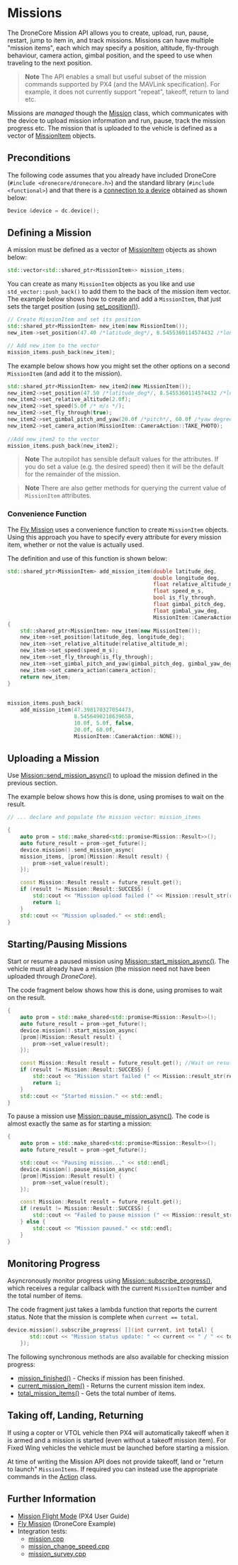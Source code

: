# Missions

The DroneCore Mission API allows you to create, upload, run, pause, restart, jump to item in, and track missions. Missions can have multiple "mission items", each which may specify a position, altitude, fly-through behaviour, camera action, gimbal position, and the speed to use when traveling to the next position.

> **Note** The API enables a small but useful subset of the mission commands supported by PX4 (and the MAVLink specification). For example, it does not currently support "repeat", takeoff, return to land etc.

Missions are *managed* though the [Mission](../api_reference/classdronecore_1_1_mission.md) class, which communicates with the device to upload mission information and run, pause, track the mission progress etc. The mission that is uploaded to the vehicle is defined as a vector of [MissionItem](../api_reference/classdronecore_1_1_mission_item.md) objects. 


## Preconditions

The following code assumes that you already have included DroneCore (`#include <dronecore/dronecore.h>`) and the standard library (`#include <functional>`) and that there is a [connection to a device](../guide/connections.md) obtained as shown below:
```cpp
Device &device = dc.device(); 
```

## Defining a Mission

A mission must be defined as a vector of [MissionItem](../api_reference/classdronecore_1_1_mission_item.md) objects as shown below:
```cpp
std::vector<std::shared_ptr<MissionItem>> mission_items;
```

You can create as many `MissionItem` objects as you like and use `std_vector::push_back()` to add them to the back of the mission item vector. The example below shows how to create and add a `MissionItem`, that just sets the target position (using [set_position()](../api_reference/classdronecore_1_1_mission_item.md#classdronecore_1_1_mission_item_1ab5897670c8830fc3514036d6ee99b582)). 
```cpp
// Create MissionItem and set its position
std::shared_ptr<MissionItem> new_item(new MissionItem());
new_item->set_position(47.40 /*latitude_deg*/, 8.5455360114574432 /*longitude_deg*/);

// Add new_item to the vector
mission_items.push_back(new_item);
```

The example below shows how you might set the other options on a second `MissionItem` (and add it to the mission).

```cpp
std::shared_ptr<MissionItem> new_item2(new MissionItem());
new_item2->set_position(47.50 /*latitude_deg*/, 8.5455360114574432 /*longitude_deg*/);
new_item2->set_relative_altitude(2.0f);
new_item2->set_speed(5.0f /* m/s */);
new_item2->set_fly_through(true);
new_item2->set_gimbal_pitch_and_yaw(20.0f /*pitch*/, 60.0f /*yaw degrees*/);
new_item2->set_camera_action(MissionItem::CameraAction::TAKE_PHOTO);
    
//Add new_item2 to the vector
mission_items.push_back(new_item2);
```

> **Note** The autopilot has sensible default values for the attributes. If you do set a value (e.g. the desired speed) 
then it will be the default for the remainder of the mission.

<span></span>
> **Note** There are also getter methods for querying the current value of `MissionItem` attributes.


### Convenience Function

The [Fly Mission](../examples/fly_mission.md) uses a convenience function to create `MissionItem` objects. 
Using this approach you have to specify every attribute for every mission item, whether or not the 
value is actually used.

The definition and use of this function is shown below:

```cpp
std::shared_ptr<MissionItem> add_mission_item(double latitude_deg,
                                              double longitude_deg,
                                              float relative_altitude_m,
                                              float speed_m_s,
                                              bool is_fly_through,
                                              float gimbal_pitch_deg,
                                              float gimbal_yaw_deg,
                                              MissionItem::CameraAction camera_action)
{
    std::shared_ptr<MissionItem> new_item(new MissionItem());
    new_item->set_position(latitude_deg, longitude_deg);
    new_item->set_relative_altitude(relative_altitude_m);
    new_item->set_speed(speed_m_s);
    new_item->set_fly_through(is_fly_through);
    new_item->set_gimbal_pitch_and_yaw(gimbal_pitch_deg, gimbal_yaw_deg);
    new_item->set_camera_action(camera_action);
    return new_item;
}
    
    
mission_items.push_back(
    add_mission_item(47.398170327054473,
                     8.5456490218639658,
                     10.0f, 5.0f, false,
                     20.0f, 60.0f,
                     MissionItem::CameraAction::NONE));
```


## Uploading a Mission

Use [Mission::send_mission_async()](../api_reference/classdronecore_1_1_mission.md#classdronecore_1_1_mission_1ad06a0751e303eb5c1f1ba37d3b9ede47) to upload the mission defined in the previous section.

The example below shows how this is done, using promises to wait on the result.

```cpp
// ... declare and populate the mission vector: mission_items

{
    auto prom = std::make_shared<std::promise<Mission::Result>>();
    auto future_result = prom->get_future();
    device.mission().send_mission_async(
    mission_items, [prom](Mission::Result result) {
        prom->set_value(result);
    });

    const Mission::Result result = future_result.get();
    if (result != Mission::Result::SUCCESS) {
        std::cout << "Mission upload failed (" << Mission::result_str(result) << "), exiting." << std::endl;
        return 1;
    }
    std::cout << "Mission uploaded." << std::endl;
}
```

## Starting/Pausing Missions 

Start or resume a paused mission using [Mission::start_mission_async()](../api_reference/classdronecore_1_1_mission.md#classdronecore_1_1_mission_1a9e032c6b2bc35cf6e7e19e07747fb0d3). The vehicle must already have a mission (the mission need not have been uploaded through *DroneCore*).

The code fragment below shows how this is done, using promises to wait on the result.

```cpp
{
    auto prom = std::make_shared<std::promise<Mission::Result>>();
    auto future_result = prom->get_future();
    device.mission().start_mission_async(
    [prom](Mission::Result result) {
        prom->set_value(result);
    });

    const Mission::Result result = future_result.get(); //Wait on result
    if (result != Mission::Result::SUCCESS) {
        std::cout << "Mission start failed (" << Mission::result_str(result) << "), exiting." << std::endl;
        return 1;
    }
    std::cout << "Started mission." << std::endl;
}
```

To pause a mission use [Mission::pause_mission_async()](../api_reference/classdronecore_1_1_mission.md#classdronecore_1_1_mission_1a65f729cf954586507ecd8dc07a510dd1). The code is almost exactly the same as for starting a mission:

```cpp
{
    auto prom = std::make_shared<std::promise<Mission::Result>>();
    auto future_result = prom->get_future();

    std::cout << "Pausing mission..." << std::endl;
    device.mission().pause_mission_async(
    [prom](Mission::Result result) {
        prom->set_value(result);
    });

    const Mission::Result result = future_result.get();
    if (result != Mission::Result::SUCCESS) {
        std::cout << "Failed to pause mission (" << Mission::result_str(result) << ")" << std::endl;
    } else {
        std::cout << "Mission paused." << std::endl;
    }
}
```

## Monitoring Progress

Asyncronously monitor progress using [Mission::subscribe_progress()](../api_reference/classdronecore_1_1_mission.md#classdronecore_1_1_mission_1a3290fc79eb22f899528328adfca48a61), which receives a regular callback with the current `MissionItem` number and the total number of items.

The code fragment just takes a lambda function that reports the current status. Note that the mission is complete when `current == total`.

```cpp
device.mission().subscribe_progress( [](int current, int total) {
       std::cout << "Mission status update: " << current << " / " << total << std::endl;
    });
```

The following synchronous methods are also available for checking mission progress:
* [mission_finished()](../api_reference/classdronecore_1_1_mission.md#classdronecore_1_1_mission_1abf3463efaa18147a1c179e7449503829) - Checks if mission has been finished.
* [current_mission_item()](../api_reference/classdronecore_1_1_mission.md#classdronecore_1_1_mission_1a1faa448b32cd0028923b22de0cc78e9c) - Returns the current mission item index.
* [total_mission_items()](../api_reference/classdronecore_1_1_mission.md#classdronecore_1_1_mission_1a9d2195ec1af301c51002f8cb99aa22e9) - Gets the total number of items.


## Taking off, Landing, Returning

If using a copter or VTOL vehicle then PX4 will automatically takeoff when it is armed and a mission is started (even without a takeoff mission item). For Fixed Wing vehicles the vehicle must be launched before starting a mission.

At time of writing the Mission API does not provide takeoff, land or "return to launch" `MissionItems`. If required you can instead use the appropriate commands in the [Action](../api_reference/classdronecore_1_1_action.md) class.

<!-- when we have a topic on taking off and landing in the guide, link to that instead -->
<!-- Update if we get new mission items -->


## Further Information

* [Mission Flight Mode](https://docs.px4.io/en/flight_modes/mission.html) (PX4 User Guide)
* [Fly Mission](../examples/fly_mission.md) (DroneCore Example)
* Integration tests:
  * [mission.cpp](https://github.com/dronecore/DroneCore/blob/master/integration_tests/mission.cpp)
  * [mission_change_speed.cpp](https://github.com/dronecore/DroneCore/blob/master/integration_tests/mission_change_speed.cpp)
  * [mission_survey.cpp](https://github.com/dronecore/DroneCore/blob/master/integration_tests/mission_survey.cpp)
